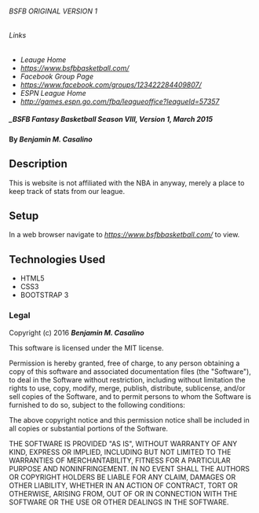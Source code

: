 ###### BSFB ORIGINAL VERSION 1 

###### Links
* _Leauge Home_
* _https://www.bsfbbasketball.com/_
* _Facebook Group Page_
* _https://www.facebook.com/groups/123422284409807/_
* _ESPN League Home_
* _http://games.espn.go.com/fba/leagueoffice?leagueId=57357_

##### _BSFB Fantasy Basketball Season VIII, Version 1, March 2015

#### By _**Benjamin M. Casalino**_

## Description

This is website is not affiliated with the NBA in anyway,
merely a place to keep track of stats from our league.

## Setup
In a web browser navigate to _https://www.bsfbbasketball.com/_ to view.



## Technologies Used
* HTML5
* CSS3
* BOOTSTRAP 3



### Legal

Copyright (c) 2016 **_Benjamin M. Casalino_**

This software is licensed under the MIT license.

Permission is hereby granted, free of charge, to any person obtaining a copy
of this software and associated documentation files (the "Software"), to deal
in the Software without restriction, including without limitation the rights
to use, copy, modify, merge, publish, distribute, sublicense, and/or sell
copies of the Software, and to permit persons to whom the Software is
furnished to do so, subject to the following conditions:

The above copyright notice and this permission notice shall be included in
all copies or substantial portions of the Software.

THE SOFTWARE IS PROVIDED "AS IS", WITHOUT WARRANTY OF ANY KIND, EXPRESS OR
IMPLIED, INCLUDING BUT NOT LIMITED TO THE WARRANTIES OF MERCHANTABILITY,
FITNESS FOR A PARTICULAR PURPOSE AND NONINFRINGEMENT. IN NO EVENT SHALL THE
AUTHORS OR COPYRIGHT HOLDERS BE LIABLE FOR ANY CLAIM, DAMAGES OR OTHER
LIABILITY, WHETHER IN AN ACTION OF CONTRACT, TORT OR OTHERWISE, ARISING FROM,
OUT OF OR IN CONNECTION WITH THE SOFTWARE OR THE USE OR OTHER DEALINGS IN
THE SOFTWARE.
